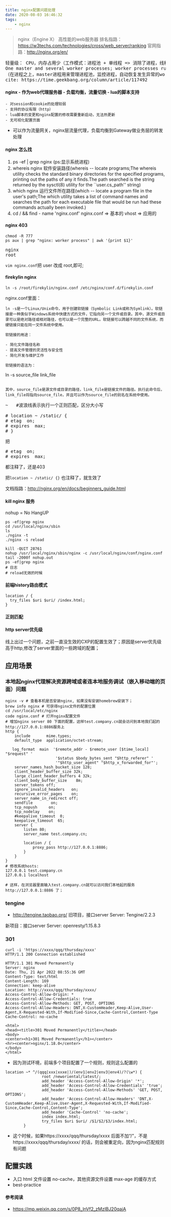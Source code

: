 ```yaml
---
title: nginx配置问题处理
date: 2020-08-03 16:46:32
tags:
    - nginx
---
```

> nginx（Engine X） 高性能的web服务器
  排名指路：https://w3techs.com/technologies/cross/web_server/ranking
  官网指路：http://nginx.org/en/

<pre>
轻量级： CPU，内存占用少（工作模式：进程池 + 单线程 => 消除了进程，线程切换的成本）
One master and several worker processes; worker processes run under an unprivileged user;
（在进程之上，master进程用来管理进程池，监控进程，自动恢复发生异常的worker，保持进程池的稳定和服务能力）
cite: https://time.geekbang.org/column/article/117492
</pre>
#### nginx - 作为web代理服务器 - 负载均衡，流量切换 - lua的脚本支持
```
- 对session和cookie的处理较弱
- 支持的协议有限（http）
- lua脚本的变更和nginx配置的修改需要重新启动，无法热更新
- 无可视化配置页面
```
- 可以作为流量网关，nginx层流量代理，负载均衡到Gateway做业务层的转发处理

#### nginx 怎么找
1. ps -ef | grep nginx (ps:显示系统进程)
2. whereis nginx 软件安装路径(whereis -- locate programs;The whereis utility checks the standard binary directories for the specified programs, printing out the paths of any it finds.The path searched is the string returned by the sysctl(8) utility for the ``user.cs_path'' string)
3. which nginx 运行文件所在路径(which -- locate a program file in the user's path;The which utility takes a list of command names and searches the path for each executable file that would be run had these commands actually been invoked.)
4. cd / && find - name 'nginx.conf'
nginx.conf => 基本的
vhost => 应用的

#### nginx 403
```
chmod -R 777
ps aux | grep "nginx: worker process" | awk '{print $1}'
```
<pre>
nginx 
root
</pre>

`vim nginx.conf`把 user  改成 root,即可;

#### firekylin nginx
```
ln -s /root/firekylin/nginx.conf /etc/nginx/conf.d/firekylin.conf
```
nginx.conf里面：
```
ln -s是一个Linux/Unix命令，用于创建软链接（Symbolic Link或称为Symlink）。软链接是一种类似于Windows系统中快捷方式的文件，它指向另一个文件或目录。其中，源文件或目录可以是绝对路径或相对路径，也可以是一个完整的URL。软链接可以跨越不同的文件系统，而硬链接只能在同一文件系统中使用。

软链接的用途：

- 简化文件路径名称
- 提高文件管理的灵活性与安全性
- 简化开发与维护工作

软链接的语法为：

```
ln -s source_file link_file
```

其中，source_file是源文件或目录的路径，link_file是链接文件的路径。执行此命令后，link_file将指向source_file，并且可以作为source_file的别名在系统中使用。
```

<pre>
~   #波浪线表示执行一个正则匹配，区分大小写

# location ~ /static/ {
# etag  on;
# expires  max;
# } 
</pre>

把     
<pre>
# etag  on;
# expires  max;
</pre>

都注释了，还是403

把`location ~ /static/ {}`
也注释了，就生效了

文档指路：http://nginx.org/en/docs/beginners_guide.html


#### kill nginx 服务
nohup = No HangUP
```
ps -ef|grep nginx
cd /usr/local/nginx/sbin
ls
./nginx -t
./nginx -s reload

kill -QUIT 28761
nohup /usr/local/nginx/sbin/nginx -c /usr/local/nginx/conf/nginx.conf 
tail -2000f nohup.out
ps -ef|grep nginx
# 日志
# reload无效的时候
```

#### 前端history路由模式
```
location / {
  try_files $uri $uri/ /index.html;
}
```



#### 正则匹配

#### http server优先级

线上出过一个问题，之前一直没生效的CXP的配置生效了；原因是server优先级高于http,修改了server里面的一些跨域的配置；

## 应用场景
### 本地起nginx代理解决资源跨域或者连本地服务调试（嵌入移动端的页面）问题
```
nginx -v # 查看本机是否安装nginx, 如果没有安装homebrew安装下；
brew info nginx # 可获得nginx文件的配置位置
cd /usr/local/etc/nginx
code nginx.conf # 打开nginx配置文件
# 增加nginx server 80 下面的配置，这样test.company.cn就会访问到本地我们起的http://127.0.0.1:8886服务上 
http {
    include       mime.types;
    default_type  application/octet-stream;

   log_format  main  '$remote_addr - $remote_user [$time_local] "$request" '
                      '$status $body_bytes_sent "$http_referer" '
                      '"$http_user_agent" "$http_x_forwarded_for"';
    server_names_hash_bucket_size 128;
    client_header_buffer_size 32k;
    large_client_header_buffers 4 32k;
    client_body_buffer_size    8m;
    server_tokens off;
    ignore_invalid_headers   on;
    recursive_error_pages    on;
    server_name_in_redirect off;
    sendfile        on;
    tcp_nopush     on;
    tcp_nodelay    on;
    #keepalive_timeout  0;
    keepalive_timeout  65;
    server {
        listen 80;
        server_name test.company.cn;

        location / {
            proxy_pass http://127.0.0.1:8886;
        }
    }
}
# 修改系统hosts:
127.0.0.1 test.company.cn
127.0.0.1 localhost

# 这样，在浏览器里面输入test.company.cn就可以访问我们本地起的服务 http://127.0.0.1:8886 了；
```

### tengine
- http://tengine.taobao.org/
旧项目，接口server
Server: Tengine/2.2.3

新项目：接口server
Server: openresty/1.15.8.3

### 301
```
curl -i 'https://xxxx/qqq/thursday/xxxx'
HTTP/1.1 200 Connection established

HTTP/1.1 301 Moved Permanently
Server: nginx
Date: Thu, 21 Apr 2022 08:55:36 GMT
Content-Type: text/html
Content-Length: 169
Connection: keep-alive
Location: http://xxxx/qqq/thursday/xxxx/
Access-Control-Allow-Origin: *
Access-Control-Allow-Credentials: true
Access-Control-Allow-Methods: GET, POST, OPTIONS
Access-Control-Allow-Headers: DNT,X-CustomHeader,Keep-Alive,User-Agent,X-Requested-With,If-Modified-Since,Cache-Control,Content-Type
Cache-Control: no-cache

<html>
<head><title>301 Moved Permanently</title></head>
<body>
<center><h1>301 Moved Permanently</h1></center>
<hr><center>nginx/1.18.0</center>
</body>
</html>

```
- 因为测试环境，前端多个项目配置了一个规则，规则这么配置的
```
location ~* ^/(qqq|xxx|xxxe|)/(env1|env2|env3|env4)/?(\w*) {
                root /neworiental/latest/;
                add_header 'Access-Control-Allow-Origin' '*';
                add_header 'Access-Control-Allow-Credentials' 'true';
                add_header 'Access-Control-Allow-Methods' 'GET, POST, OPTIONS';
                add_header 'Access-Control-Allow-Headers' 'DNT,X-CustomHeader,Keep-Alive,User-Agent,X-Requested-With,If-Modified-Since,Cache-Control,Content-Type';
                add_header 'Cache-Control' 'no-cache';
                index index.html; 
                try_files $uri $uri/ /$1/$2/$3/index.html;
        }
```
- 这个时候，如果https://xxxx/qqq/thursday/xxxx 后面不加“/”，不是 https://xxxx/qqq/thursday/xxxx/ 的话，则会被重定向，因为nginx匹配规则有问题


## 配置实践
- 入口 html 文件设置 no-cache，其他资源文件设置 max-age 的缓存方式
- best-practice

#### 参考阅读
- https://mp.weixin.qq.com/s/0P8_lnVf2_zMzIBJ20qajA